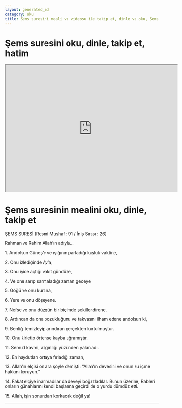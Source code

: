 ```yaml
---
layout: generated_md
category: oku
title: Şems suresini meali ve videosu ile takip et, dinle ve oku, Şems dinle, Şems meali, hatim dinle, hatim yap.
---
```


<div class="container">
  <div class="row">
    <div class="col-lg-12">
      <h1>Şems suresini oku, dinle, takip et, hatim</h1>
      <!--<div class="div-youtube-embed">-->
      <div class="">
        <iframe width="560" height="415" src="https://www.youtube.com/embed/">frameborder="0" allowfullscreen></iframe>
      </div>
    </div>
  </div>

  <div class="row">
    <div class="col-lg-12">
      <h1>Şems suresinin mealini oku, dinle, takip et</h1>
      <div><p></p><p></p><p>ŞEMS SURESİ (Resmi Mushaf : 91 / İniş Sırası : 26)</p><p>Rahman ve Rahim Allah’ın adıyla…</p><p></p><p></p><p>1. Andolsun Güneş’e ve ışığının parladığı kuşluk vaktine,</p><p></p><p></p><p>2. Onu izlediğinde Ay’a,</p><p></p><p></p><p>3. Onu iyice açtığı vakit gündüze,</p><p></p><p></p><p>4. Ve onu sarıp sarmaladığı zaman geceye.</p><p></p><p></p><p>5. Göğü ve onu kurana,</p><p></p><p></p><p>6. Yere ve onu döşeyene.</p><p></p><p></p><p>7. Nefse ve onu düzgün bir biçimde şekillendirene.</p><p></p><p></p><p>8. Ardından da ona bozukluğunu ve takvasını ilham edene andolsun ki,</p><p></p><p></p><p>9. Benliği temizleyip arındıran gerçekten kurtulmuştur.</p><p></p><p></p><p>10. Onu kirletip örtense kayba uğramıştır.</p><p></p><p></p><p>11. Semud kavmi, azgınlığı yüzünden yalanladı.</p><p></p><p></p><p>12. En haydutları ortaya fırladığı zaman,</p><p></p><p></p><p>13. Allah’ın elçisi onlara şöyle demişti: “Allah’ın devesini ve onun su içme hakkını koruyun.”</p><p></p><p></p><p>14. Fakat elçiye inanmadılar da deveyi boğazladılar. Bunun üzerine, Rableri onların günahlarını kendi başlarına geçirdi de o yurdu dümdüz etti.</p><p></p><p></p><p>15. Allah, işin sonundan korkacak değil ya!</p><p></p><p></p><p></p><p></p><p></p><p></p><p></p><p></p></div>
    </div>
  </div>
</div>
<hr />